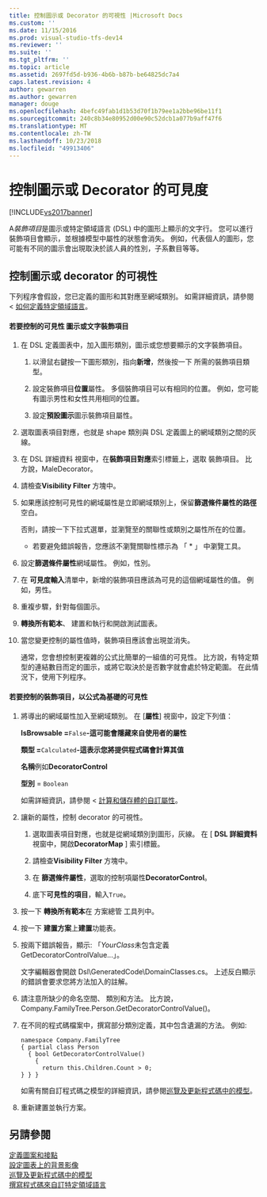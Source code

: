 ```yaml
---
title: 控制圖示或 Decorator 的可視性 |Microsoft Docs
ms.custom: ''
ms.date: 11/15/2016
ms.prod: visual-studio-tfs-dev14
ms.reviewer: ''
ms.suite: ''
ms.tgt_pltfrm: ''
ms.topic: article
ms.assetid: 2697fd5d-b936-4b6b-b87b-be64825dc7a4
caps.latest.revision: 4
author: gewarren
ms.author: gewarren
manager: douge
ms.openlocfilehash: 4befc49fab1d1b53d70f1b79ee1a2bbe96be11f1
ms.sourcegitcommit: 240c8b34e80952d00e90c52dcb1a077b9aff47f6
ms.translationtype: MT
ms.contentlocale: zh-TW
ms.lasthandoff: 10/23/2018
ms.locfileid: "49913406"
---
```

# <a name="controlling-the-visibility-of-an-icon-or-decorator"></a>控制圖示或 Decorator 的可見度
[!INCLUDE[vs2017banner](../includes/vs2017banner.md)]

A*裝飾項目*是圖示或特定領域語言 (DSL) 中的圖形上顯示的文字行。 您可以進行裝飾項目會顯示，並根據模型中屬性的狀態會消失。 例如，代表個人的圖形，您可能有不同的圖示會出現取決於該人員的性別，子系數目等等。  
  
## <a name="controlling-the-visibility-of-an-icon-or-decorator"></a>控制圖示或 decorator 的可視性  
 下列程序會假設，您已定義的圖形和其對應至網域類別。 如需詳細資訊，請參閱 <<c0> [ 如何定義特定領域語言](../modeling/how-to-define-a-domain-specific-language.md)。  
  
#### <a name="to-control-the-visibility-of-an-icon-or-text-decorator"></a>若要控制的可見性 圖示或文字裝飾項目  
  
1. 在 DSL 定義圖表中，加入圖形類別，圖示或您想要顯示的文字裝飾項目。  
  
   1.  以滑鼠右鍵按一下圖形類別，指向**新增**，然後按一下 所需的裝飾項目類型。  
  
   2.  設定裝飾項目**位置**屬性。 多個裝飾項目可以有相同的位置。 例如，您可能有圖示男性和女性共用相同的位置。  
  
   3.  設定**預設圖示**圖示裝飾項目屬性。  
  
2. 選取圖表項目對應，也就是 shape 類別與 DSL 定義圖上的網域類別之間的灰線。  
  
3. 在 DSL 詳細資料 視窗中，在**裝飾項目對應**索引標籤上，選取 裝飾項目。 比方說，MaleDecorator。  
  
4. 請檢查**Visibility Filter**  方塊中。  
  
5. 如果應該控制可見性的網域屬性是立即網域類別上，保留**篩選條件屬性的路徑**空白。  
  
    否則，請按一下下拉式選單，並瀏覽至的關聯性或類別之屬性所在的位置。  
  
   -   若要避免錯誤報告，您應該不瀏覽關聯性標示為 「 * 」 中瀏覽工具。  
  
6. 設定**篩選條件屬性**網域屬性。 例如，性別。  
  
7. 在 **可見度輸入**清單中，新增的裝飾項目應該為可見的這個網域屬性的值。 例如，男性。  
  
8. 重複步驟，針對每個圖示。  
  
9. **轉換所有範本**、 建置和執行和開啟測試圖表。  
  
10. 當您變更控制的屬性值時，裝飾項目應該會出現並消失。  
  
    通常，您會想控制更複雜的公式比簡單的一組值的可見性。 比方說，有特定類型的連結數目而定的圖示，或將它取決於是否數字就會處於特定範圍。 在此情況下，使用下列程序。  
  
#### <a name="to-control-the-visibility-of-a-decorator-based-on-a-formula"></a>若要控制的裝飾項目，以公式為基礎的可見性  
  
1.  將導出的網域屬性加入至網域類別。 在 [**屬性**] 視窗中，設定下列值：  
  
     **IsBrowsable =**`False`**-這可能會隱藏來自使用者的屬性**  
  
     **類型 =**`Calculated`**-這表示您將提供程式碼會計算其值**  
  
     **名稱**例如**DecoratorControl**  
  
     **型別** = `Boolean`  
  
     如需詳細資訊，請參閱 <<c0> [ 計算和儲存體的自訂屬性](../modeling/calculated-and-custom-storage-properties.md)。  
  
2.  讓新的屬性，控制 decorator 的可視性。  
  
    1.  選取圖表項目對應，也就是從網域類別到圖形，灰線。 在 [ **DSL 詳細資料**視窗中，開啟**DecoratorMap** ] 索引標籤。  
  
    2.  請檢查**Visibility Filter**  方塊中。  
  
    3.  在 **篩選條件屬性**，選取的控制項屬性**DecoratorControl**。  
  
    4.  底下**可見性的項目**，輸入`True`。  
  
3.  按一下 **轉換所有範本**在 方案總管 工具列中。  
  
4.  按一下 **建置方案**上**建置**功能表。  
  
5.  按兩下錯誤報告，顯示: 「*YourClass*未包含定義 GetDecoratorControlValue...」。  
  
     文字編輯器會開啟 Dsl\GeneratedCode\DomainClasses.cs。 上述反白顯示的錯誤會要求您將方法加入的註解。  
  
6.  請注意所缺少的命名空間、 類別和方法。  比方說，Company.FamilyTree.Person.GetDecoratorControlValue()。  
  
7.  在不同的程式碼檔案中，撰寫部分類別定義，其中包含遺漏的方法。 例如:   
  
    ```  
    namespace Company.FamilyTree  
    { partial class Person  
      { bool GetDecoratorControlValue()  
        {  
          return this.Children.Count > 0;  
    } } }  
    ```  
  
     如需有關自訂程式碼之模型的詳細資訊，請參閱[巡覽及更新程式碼中的模型](../modeling/navigating-and-updating-a-model-in-program-code.md)。  
  
8.  重新建置並執行方案。  
  
## <a name="see-also"></a>另請參閱  
 [定義圖案和接點](../modeling/defining-shapes-and-connectors.md)   
 [設定圖表上的背景影像](../modeling/setting-a-background-image-on-a-diagram.md)   
 [巡覽及更新程式碼中的模型](../modeling/navigating-and-updating-a-model-in-program-code.md)   
 [撰寫程式碼來自訂特定領域語言](../modeling/writing-code-to-customise-a-domain-specific-language.md)



